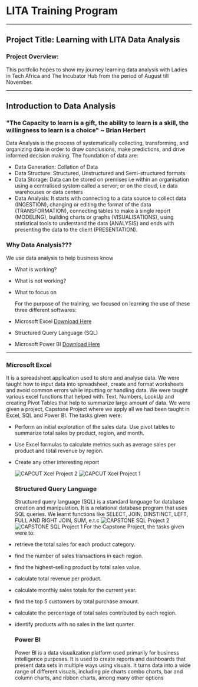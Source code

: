 # LITA Training Program
---
## Project Title: Learning with LITA Data Analysis
### Project Overview: 
This portfolio hopes to show my journey learning data analysis with Ladies in Tech Africa and The Incubator Hub from the period of August till November. 

  ---
  ## Introduction to Data Analysis
  ### "The Capacity to learn is a gift, the ability to learn is a skill, the willingness to learn is a choice"  ~ Brian Herbert
  Data Analysis is the process of systematically collecting, transforming, and organizing data in order to draw conclusions, make predictions, and drive informed decision making. The foundation of data are: 
  - Data Generation: Collation of Data
  - Data Structure: Structured, Unstructured and Semi-structured formats
  - Data Storage: Data can be stored on premises i.e within an organisation using a centralised system called a server; or on the cloud, i.e data warehouses or data centers
  - Data Analysis: It starts with connecting to a data source to collect data (INGESTION), changing or editing the format of the data (TRANSFORMATION), connecting tables to make a single report (MODELING), building charts or graphs (VISUALISATIONS), using statistical tools to understand the data (ANALYSIS) and ends with presenting the data to the client (PRESENTATION).
  ### Why Data Analysis???
We use data analysis to help business know
- What is working?
- What is not working?
- What to focus on
  
  For the purpose of the training, we focused on learning the use of these three different softwares:
  
 - Microsoft Excel [Download Here](https://www.microsoft.com/en-ng)
  
 - Structured Query Language (SQL)
  
 - Microsoft Power BI [Download Here](https://www.microsoft.com/en-us/power-platform/products/power-bi)
  
  
  ---
  ### Microsoft Excel
  It is a spreadsheet application used to store and analyse data. We were taught how to input data into spreadsheet, create and format worksheets and avoid common errors while inputting or handling data. We were taught various excel functions that helped with: Text, Numbers, LookUp and creating Pivot Tables that help to summarize large amount of data. 
  We were given a project, Capstone Project where we apply all we had been taught in Excel, SQL and Power BI.
  The tasks given were: 
- Perform an initial exploration of the sales data. Use pivot tables to summarize total sales by product, region, and month.
- Use Excel formulas to calculate metrics such as average sales per product and total revenue by region.
- Create any other interesting report
  
  ![CAPCUT Xcel Project 2](https://github.com/user-attachments/assets/c61be763-4e7c-441b-b601-9723b071686e)
![CAPCUT Xcel Project 1](https://github.com/user-attachments/assets/83424212-8029-4a77-8941-ee68841cbd49)


  ### Structured Query Language
  Structured query language (SQL) is a standard language for database creation and manipulation. It is a relational database program that uses SQL queries. We learnt functions like SELECT, JOIN, DINSTINCT, LEFT, FULL AND RIGHT JOIN, SUM, e.t.c 
![CAPSTONE SQL Project 2](https://github.com/user-attachments/assets/8ac757cd-c463-48bc-9ee7-6aa7d998747c)
![CAPSTONE SQL Project 1](https://github.com/user-attachments/assets/40f9111d-3425-4ee6-980d-1a26d4b6ccd1)
For the Capstone Project, the tasks given were to:
- retrieve the total sales for each product category.
- find the number of sales transactions in each region.
- find the highest-selling product by total sales value.
- calculate total revenue per product.
- calculate monthly sales totals for the current year.
- find the top 5 customers by total purchase amount.
- calculate the percentage of total sales contributed by each region.
- identify products with no sales in the last quarter.
  
  ### Power BI
  Power BI is a data visualization platform used primarily for business intelligence purposes. It is used to create reports and dashboards that present data sets in multiple ways using visuals. It turns data into a wide range of different visuals, including pie charts combo charts, bar and column charts, and ribbon charts, among many other options



















































